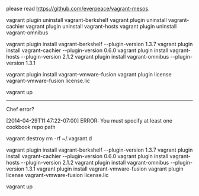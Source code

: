 please read <https://github.com/everpeace/vagrant-mesos>.



vagrant plugin uninstall vagrant-berkshelf
vagrant plugin uninstall vagrant-cachier
vagrant plugin uninstall vagrant-hosts
vagrant plugin uninstall vagrant-omnibus

vagrant plugin install vagrant-berkshelf --plugin-version 1.3.7
vagrant plugin install vagrant-cachier --plugin-version 0.6.0
vagrant plugin install vagrant-hosts  --plugin-version 2.1.2
vagrant plugin install vagrant-omnibus --plugin-version 1.3.1


vagrant plugin install vagrant-vmware-fusion
vagrant plugin license vagrant-vmware-fusion license.lic

vagrant up


------------------------


Chef error?

[2014-04-29T11:47:22-07:00] ERROR: You must specify at least one cookbook repo path


vagrant destroy
rm -rf ~/.vagrant.d

vagrant plugin install vagrant-berkshelf --plugin-version 1.3.7
vagrant plugin install vagrant-cachier --plugin-version 0.6.0
vagrant plugin install vagrant-hosts  --plugin-version 2.1.2
vagrant plugin install vagrant-omnibus --plugin-version 1.3.1
vagrant plugin install vagrant-vmware-fusion
vagrant plugin license vagrant-vmware-fusion license.lic

vagrant up
